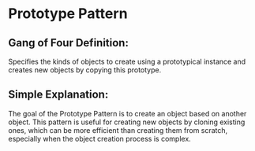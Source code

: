 ﻿# Prototype Pattern

## Gang of Four Definition:
Specifies the kinds of objects to create using a prototypical instance and creates new objects by copying this prototype.

## Simple Explanation:
The goal of the Prototype Pattern is to create an object based on another object. This pattern is useful for creating new objects by cloning existing ones, which can be more efficient than creating them from scratch, especially when the object creation process is complex.
